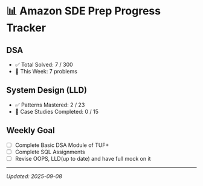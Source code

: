 #  📊  Amazon SDE Prep Progress Tracker

## DSA
- ✅ Total Solved: 7 / 300
- 🔄 This Week: 7 problems

## System Design (LLD)
- ✅ Patterns Mastered: 2 / 23
- 🔄 Case Studies Completed: 0 / 15

## Weekly Goal
- [ ] Complete Basic DSA Module of TUF+
- [ ] Complete SQL Assignments
- [ ] Revise OOPS, LLD(up to date) and have full mock on it

---
_Updated: 2025-09-08_
